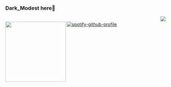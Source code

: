### Dark_Modest here👋
<img align="right" src="https://github-readme-stats.vercel.app/api?username=DarkModest&include_all_commits=true&count_private-true&custom_title=Dark_Modest'%20GitHub%20Stats&line_height=30&show_icons=true&hide_border=false&bg_color=ffffff&title_color=000000&icon_color=000000&text_color=463467"><br>
<img align="left" src="https://github-readme-stats.vercel.app/api/top-langs/?username=DarkModest" height=190>
[![spotify-github-profile](https://spotify-github-profile.vercel.app/api/view?uid=31mpag3knqjarswtsram53mduc54&cover_image=true&theme=default&show_offline=false&background_color=000000&interchange=false&bar_color_cover=true)](https://github.com/kittinan/spotify-github-profile)
